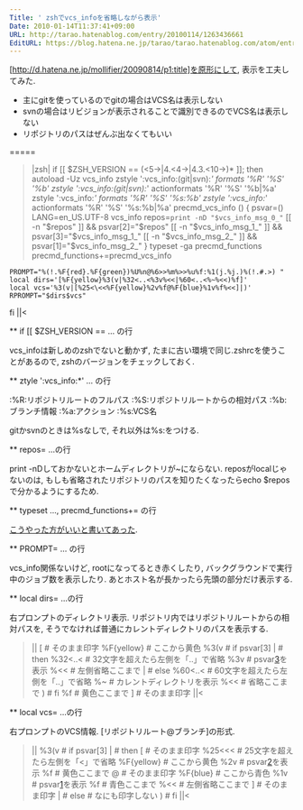 ```yaml
---
Title: ' zshでvcs_infoを省略しながら表示'
Date: 2010-01-14T11:37:41+09:00
URL: http://tarao.hatenablog.com/entry/20100114/1263436661
EditURL: https://blog.hatena.ne.jp/tarao/tarao.hatenablog.com/atom/entry/6653586347149236369
---
```


[http://d.hatena.ne.jp/mollifier/20090814/p1:title]を原形にして, 表示を工夫してみた.

- 主にgitを使っているのでgitの場合はVCS名は表示しない
- svnの場合はリビジョンが表示されることで識別できるのでVCS名は表示しない
- リポジトリのパスはぜんぶ出なくてもいい

=====
>|zsh|
if [[ $ZSH_VERSION == (<5->|4.<4->|4.3.<10->)* ]]; then
    autoload -Uz vcs_info
    zstyle ':vcs_info:(git|svn):*' formats '%R' '%S' '%b'
    zstyle ':vcs_info:(git|svn):*' actionformats '%R' '%S' '%b|%a'
    zstyle ':vcs_info:*' formats '%R' '%S' '%s:%b'
    zstyle ':vcs_info:*' actionformats '%R' '%S' '%s:%b|%a'
    precmd_vcs_info () {
        psvar=()
        LANG=en_US.UTF-8 vcs_info
        repos=`print -nD "$vcs_info_msg_0_"`
        [[ -n "$repos" ]] && psvar[2]="$repos"
        [[ -n "$vcs_info_msg_1_" ]] && psvar[3]="$vcs_info_msg_1_"
        [[ -n "$vcs_info_msg_2_" ]] && psvar[1]="$vcs_info_msg_2_"
    }
    typeset -ga precmd_functions
    precmd_functions+=precmd_vcs_info

    PROMPT="%(!.%F{red}.%F{green})%U%n@%6>>%m%>>%u%f:%1(j.%j.)%(!.#.>) "
    local dirs='[%F{yellow}%3(v|%32<..<%3v%<<|%60<..<%~%<<)%f]'
    local vcs='%3(v|[%25<\<<%F{yellow}%2v%f@%F{blue}%1v%f%<<]|)'
    RPROMPT="$dirs$vcs"
fi
||<

** if &#91;&#91; $ZSH_VERSION == ... の行

vcs_infoは新しめのzshでないと動かず, たまに古い環境で同じ.zshrcを使うことがあるので, zshのバージョンをチェックしておく.

** ztyle ':vcs_info:*' ... の行

:%R:リポジトリルートのフルパス
:%S:リポジトリルートからの相対パス
:%b:ブランチ情報
:%a:アクション
:%s:VCS名

gitかsvnのときは%sなしで, それ以外は%s:をつける.

** repos= ...の行

print -nDしておかないとホームディレクトリが~にならない. reposがlocalじゃないのは, もしも省略されたリポジトリのパスを知りたくなったらecho $reposで分かるようにするため.

** typeset ..., precmd_functions+= の行

<a href="http://xanana.ucsc.edu/~wgscott/wordpress_new/wordpress/?p=12">こうやった方がいいと書いてあった</a>.

** PROMPT= ... の行

vcs_info関係ないけど, rootになってるとき赤くしたり, バックグラウンドで実行中のジョブ数を表示したり. あとホスト名が長かったら先頭の部分だけ表示する.

** local dirs= ...の行

右プロンプトのディレクトリ表示. リポジトリ内ではリポジトリルートからの相対パスを, そうでなければ普通にカレントディレクトリのパスを表示する.

>||
[                # そのまま印字
  %F{yellow}     # ここから黄色
    %3(v         # if psvar[3]
    |            # then
      %32<..<    # 32文字を超えたら左側を「..」で省略
        %3v      # psvar[3](リポジトリルートからの相対パスが入っている)を表示
      %<<        # 左側省略ここまで
    |            # else
      %60<..<    # 60文字を超えたら左側を「..」で省略
        %~       # カレントディレクトリを表示
      %<<        # 省略ここまで
    )            # fi
  %f             # 黄色ここまで
]                # そのまま印字
||<

** local vcs= ...の行

右プロンプトのVCS情報. [リポジトリルート@ブランチ]の形式.

>||
%3(v             # if psvar[3]
|                # then
  [              # そのまま印字
    %25<\<<      # 25文字を超えたら左側を「<」で省略
      %F{yellow} # ここから黄色
        %2v      # psvar[2](リポジトリルートのパスが入っている)を表示
      %f         # 黄色ここまで
      @          # そのまま印字
      %F{blue}   # ここから青色
        %1v      # psvar[1](ブランチ情報が入っている)を表示
      %f         # 青色ここまで
    %<<          # 左側省略ここまで
  ]              # そのまま印字
|                # else
                 # なにも印字しない
)                # fi
||<

